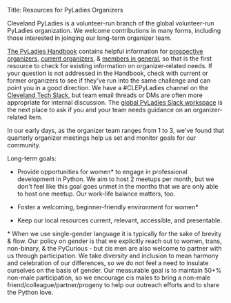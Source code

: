 Title: Resources for PyLadies Organizers

Cleveland PyLadies is a volunteer-run branch of the global volunteer-run PyLadies organization.
We welcome contributions in many forms, including those interested in joinging our long-term organizer team.

[The PyLadies Handbook](http://kit.pyladies.com/en/latest/index.html)
contains helpful information for [prospective organizers](http://kit.pyladies.com/en/latest/prospective/index.html),
[current organizers](http://kit.pyladies.com/en/latest/organizer/index.html), &
[members in general](http://kit.pyladies.com/en/latest/member/index.html),
so that is the first resource to check for existing information on organizer-related needs.
If your question is not addressed in the Handbook, check with current or former organizers to see if
they've run into the same challenge and can point you in a good direction.
We have a #CLEPyLadies channel on the [Cleveland Tech Slack](https://cleveland-tech.slack.com/),
but team email threads or DMs are often more appropriate for internal discussion.
The [global PyLadies Slack workspace](https://slackin.pyladies.com/) is the next place to ask if you and your
team needs guidance on an organizer-related item.

In our early days, as the organizer team ranges from 1 to 3, we've found that
quarterly organizer meetings help us set and monitor goals for our community.

Long-term goals:

* Provide opportunities for women* to engage in professional development in Python.
  We aim to host 2 meetups per month, but we don't feel like this goal goes unmet
  in the months that we are only able to host one meetup. Our work-life balance matters, too.
  
* Foster a welcoming, beginner-friendly environment for women* 

* Keep our local resources current, relevant, accessible, and presentable.

\* When we use single-gender language it is typically for the sake of brevity & flow.
Our policy on gender is that we explicitly reach out to women, trans, non-binary, & the PyCurious -
but cis men are also welcome to partner with us through participation.
We take diversity and inclusion to mean harmony and celebration of our differences, so we
do not feel a need to insulate ourselves on the basis of gender. Our measurable goal is to maintain 50+% non-male
participation, so we encourage cis males to bring a non-male friend/colleague/partner/progeny
to help our outreach efforts and to share the Python love.
